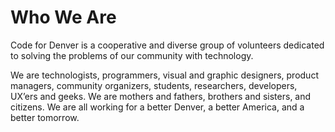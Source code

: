 # Who We Are

Code for Denver is a cooperative and diverse group of volunteers dedicated to solving the problems of our community with technology.

We are technologists, programmers, visual and graphic designers, product managers, community organizers, students, researchers, developers, UX’ers and geeks. We are mothers and fathers, brothers and sisters, and citizens. We are all working for a better Denver, a better America, and a better tomorrow.
